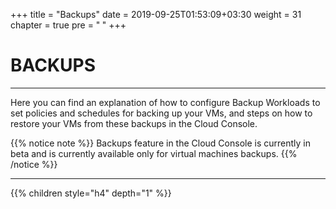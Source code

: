 +++
title = "Backups"
date = 2019-09-25T01:53:09+03:30
weight = 31
chapter = true
pre = "<b>      </b>"
+++

# **BACKUPS**
___
Here you can find an explanation of how to configure Backup Workloads to set policies and schedules for backing up your VMs, and steps on how to restore your VMs from these backups in the Cloud Console.

{{% notice note %}}
Backups feature in the Cloud Console is currently in beta and is currently available only for virtual machines backups. 
{{% /notice %}}
___

{{% children style="h4" depth="1" %}}